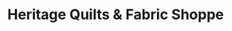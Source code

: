---
title: "Heritage Quilts & Fabric Shoppe"
url: /pinedale/heritage-quilts-and-fabric-shoppe/
shop: fabric
---